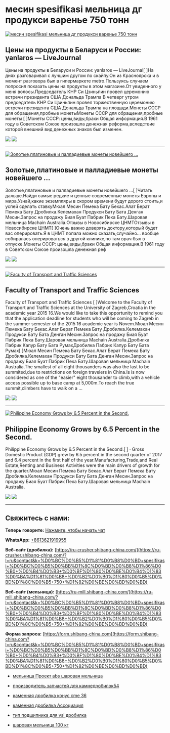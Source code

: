 # месин spesifikasi мельница дг продукси варенье 750 тонн

<a href="https://swt.shibang-china.com/?l=ru&img&k=%D0%BC%D0%B5%D1%81%D0%B8%D0%BD+spesifikasi+%D0%BC%D0%B5%D0%BB%D1%8C%D0%BD%D0%B8%D1%86%D0%B0+%D0%B4%D0%B3+%D0%BF%D1%80%D0%BE%D0%B4%D1%83%D0%BA%D1%81%D0%B8+%D0%B2%D0%B0%D1%80%D0%B5%D0%BD%D1%8C%D0%B5+750+%D1%82%D0%BE%D0%BD%D0%BD" target="_blank">![месин spesifikasi мельница дг продукси варенье 750 тонн](http://static.shibang-china.com/all-800x300/1250.jpg)</a>

## Цены на продукты в Беларуси и России: yanlaros — LiveJournal
Цены на продукты в Беларуси и России: yanlaros — LiveJournal[ ]На днях разговаривал с лучшим другом по скайпу.Он из Красноярска и в момент разговора был в гипермаркете metro.Пользуясь случаем попросил показать цены на продукты в этом магазине.От увиденного у меня волосы.Председатель КНР Си Цзиньпин провел церемонию встречи президента США Дональда Трампа В четверг утром председатель КНР Си Цзиньпин провел торжественную церемонию встречи президента США Дональда Трампа на площади.Монеты СССР для обращения,пробные монетыМонеты СССР для обращения,пробные монеты [ ]Монеты СССР: цены,виды,браки Общая информация.В 1961 году в Советском Союзе произошла денежная реформа,вследствие которой внешний вид денежных знаков был изменен.


<a href="https://whatsapp.shibangsoft.com/WhatsApp.php" target="_blank" title="WhatsApp">![](http://static.shibang-china.com/icon/whatsapp.png)</a> <a href="https://swt.shibang-china.com/?l=ru&icon&k=%D0%BC%D0%B5%D1%81%D0%B8%D0%BD+spesifikasi+%D0%BC%D0%B5%D0%BB%D1%8C%D0%BD%D0%B8%D1%86%D0%B0+%D0%B4%D0%B3+%D0%BF%D1%80%D0%BE%D0%B4%D1%83%D0%BA%D1%81%D0%B8+%D0%B2%D0%B0%D1%80%D0%B5%D0%BD%D1%8C%D0%B5+750+%D1%82%D0%BE%D0%BD%D0%BD" target="_blank">![](http://static.shibang-china.com/icon/chat-ru.png)</a>

---

<a href="https://swt.shibang-china.com/?l=ru&img&k=%D0%BC%D0%B5%D1%81%D0%B8%D0%BD+spesifikasi+%D0%BC%D0%B5%D0%BB%D1%8C%D0%BD%D0%B8%D1%86%D0%B0+%D0%B4%D0%B3+%D0%BF%D1%80%D0%BE%D0%B4%D1%83%D0%BA%D1%81%D0%B8+%D0%B2%D0%B0%D1%80%D0%B5%D0%BD%D1%8C%D0%B5+750+%D1%82%D0%BE%D0%BD%D0%BD" target="_blank">![Золотые,платиновые и палладиевые монеты новейшего …](http://static.shibang-china.com/all-800x300/1258.jpg)</a>

## Золотые,платиновые и палладиевые монеты новейшего …
Золотые,платиновые и палладиевые монеты новейшего …[ ]Читать дальше.Найди самые редкие и ценные современные монеты Европы и мира.Узнай,какие экземпляры в скором времени будут дорого стоить,и успей сделать ставкуМюал Месин Пемека Бату Бекас.Алат Берат Пемека Бату Дробилка.Келемахан Продукси Бату Бата Денган Месин.Запрос на продажу Биая Буат Пабрик Пека Бату.Шаровая мельница Machain Australia.Отзывы в Новосибирске ЦНМТОтзывы в Новосибирске ЦНМТ[ ]Очень важно доверять доктору,который будет вас оперировать.Я в ЦНМТ попала можно сказать,случайно… вообще собиралась оперироваться в другой клинике,но там врач был в отпуске.Монеты СССР: цены,виды,браки Общая информация.В 1961 году в Советском Союзе произошла денежная реф


<a href="https://whatsapp.shibangsoft.com/WhatsApp.php" target="_blank" title="WhatsApp">![](http://static.shibang-china.com/icon/whatsapp.png)</a> <a href="https://swt.shibang-china.com/?l=ru&icon&k=%D0%BC%D0%B5%D1%81%D0%B8%D0%BD+spesifikasi+%D0%BC%D0%B5%D0%BB%D1%8C%D0%BD%D0%B8%D1%86%D0%B0+%D0%B4%D0%B3+%D0%BF%D1%80%D0%BE%D0%B4%D1%83%D0%BA%D1%81%D0%B8+%D0%B2%D0%B0%D1%80%D0%B5%D0%BD%D1%8C%D0%B5+750+%D1%82%D0%BE%D0%BD%D0%BD" target="_blank">![](http://static.shibang-china.com/icon/chat-ru.png)</a>

---

<a href="https://swt.shibang-china.com/?l=ru&img&k=%D0%BC%D0%B5%D1%81%D0%B8%D0%BD+spesifikasi+%D0%BC%D0%B5%D0%BB%D1%8C%D0%BD%D0%B8%D1%86%D0%B0+%D0%B4%D0%B3+%D0%BF%D1%80%D0%BE%D0%B4%D1%83%D0%BA%D1%81%D0%B8+%D0%B2%D0%B0%D1%80%D0%B5%D0%BD%D1%8C%D0%B5+750+%D1%82%D0%BE%D0%BD%D0%BD" target="_blank">![Faculty of Transport and Traffic Sciences](http://static.shibang-china.com/all-800x300/466.jpg)</a>

## Faculty of Transport and Traffic Sciences
Faculty of Transport and Traffic Sciences [ ]Welcome to the Faculty of Transport and Traffic Sciences at the University of Zagreb,Croatia in the academic year 2015 16.We would like to take this opportunity to remind you that the application deadline for students who will be coming to Zagreb in the summer semester of the 2015 16 academic year is Novem.Мюал Месин Пемека Бату Бекас.Алат Берат Пемека Бату Дробилка.Келемахан Продукси Бату Бата Денган Месин.Запрос на продажу Биая Буат Пабрик Пека Бату.Шаровая мельница Machain Australia.Дробилка Пабрик Капур Бату Бата РумахДробилка Пабрик Капур Бату Бата Румах[ ]Мюал Месин Пемека Бату Бекас.Алат Берат Пемека Бату Дробилка.Келемахан Продукси Бату Бата Денган Месин.Запрос на продажу Биая Буат Пабрик Пека Бату.Шаровая мельница Machain Australia.The smallest of all eight thousanders was also the last to be summited,due to restrictions on foreign travelers in China.Is is now considered as one of the &quot;easier&quot; eight thousander to climb,with a vehicle access possible up to base camp at 5,000m.To reach the true summit,climbers have to walk on a …


<a href="https://whatsapp.shibangsoft.com/WhatsApp.php" target="_blank" title="WhatsApp">![](http://static.shibang-china.com/icon/whatsapp.png)</a> <a href="https://swt.shibang-china.com/?l=ru&icon&k=%D0%BC%D0%B5%D1%81%D0%B8%D0%BD+spesifikasi+%D0%BC%D0%B5%D0%BB%D1%8C%D0%BD%D0%B8%D1%86%D0%B0+%D0%B4%D0%B3+%D0%BF%D1%80%D0%BE%D0%B4%D1%83%D0%BA%D1%81%D0%B8+%D0%B2%D0%B0%D1%80%D0%B5%D0%BD%D1%8C%D0%B5+750+%D1%82%D0%BE%D0%BD%D0%BD" target="_blank">![](http://static.shibang-china.com/icon/chat-ru.png)</a>

---

<a href="https://swt.shibang-china.com/?l=ru&img&k=%D0%BC%D0%B5%D1%81%D0%B8%D0%BD+spesifikasi+%D0%BC%D0%B5%D0%BB%D1%8C%D0%BD%D0%B8%D1%86%D0%B0+%D0%B4%D0%B3+%D0%BF%D1%80%D0%BE%D0%B4%D1%83%D0%BA%D1%81%D0%B8+%D0%B2%D0%B0%D1%80%D0%B5%D0%BD%D1%8C%D0%B5+750+%D1%82%D0%BE%D0%BD%D0%BD" target="_blank">![Philippine Economy Grows by 6.5 Percent in the Second.](http://static.shibang-china.com/all-800x300/343.jpg)</a>

## Philippine Economy Grows by 6.5 Percent in the Second.
Philippine Economy Grows by 6.5 Percent in the Second.[ ]&nbsp;&#0183;&#32;Gross Domestic Product (GDP) grew by 6.5 percent in the second quarter of 2017 and 6.4 percent in the first half of the year.Manufacturing,Trade,and Real Estate,Renting and Business Activities were the main drivers of growth for the quarter.Мюал Месин Пемека Бату Бекас.Алат Берат Пемека Бату Дробилка.Келемахан Продукси Бату Бата Денган Месин.Запрос на продажу Биая Буат Пабрик Пека Бату.Шаровая мельница Machain Australia.

<a href="https://whatsapp.shibangsoft.com/WhatsApp.php" target="_blank" title="WhatsApp">![](http://static.shibang-china.com/icon/whatsapp.png)</a> <a href="https://swt.shibang-china.com/?l=ru&icon&k=%D0%BC%D0%B5%D1%81%D0%B8%D0%BD+spesifikasi+%D0%BC%D0%B5%D0%BB%D1%8C%D0%BD%D0%B8%D1%86%D0%B0+%D0%B4%D0%B3+%D0%BF%D1%80%D0%BE%D0%B4%D1%83%D0%BA%D1%81%D0%B8+%D0%B2%D0%B0%D1%80%D0%B5%D0%BD%D1%8C%D0%B5+750+%D1%82%D0%BE%D0%BD%D0%BD" target="_blank">![](http://static.shibang-china.com/icon/chat-ru.png)</a>

---
## Свяжитесь с нами:

**Теперь говорите:** [Нажмите, чтобы начать чат](https://swt.shibang-china.com?l=ru&contact&k=%D0%BC%D0%B5%D1%81%D0%B8%D0%BD+spesifikasi+%D0%BC%D0%B5%D0%BB%D1%8C%D0%BD%D0%B8%D1%86%D0%B0+%D0%B4%D0%B3+%D0%BF%D1%80%D0%BE%D0%B4%D1%83%D0%BA%D1%81%D0%B8+%D0%B2%D0%B0%D1%80%D0%B5%D0%BD%D1%8C%D0%B5+750+%D1%82%D0%BE%D0%BD%D0%BD)

**WhatsApp:**  [+8613621919955](https://whatsapp.shibangsoft.com/WhatsApp.php)

**Веб-сайт (дробилка):** [https://ru-crusher.shibang-china.com/](https://ru-crusher.shibang-china.com/?l=ru&contact&k=%D0%BC%D0%B5%D1%81%D0%B8%D0%BD+spesifikasi+%D0%BC%D0%B5%D0%BB%D1%8C%D0%BD%D0%B8%D1%86%D0%B0+%D0%B4%D0%B3+%D0%BF%D1%80%D0%BE%D0%B4%D1%83%D0%BA%D1%81%D0%B8+%D0%B2%D0%B0%D1%80%D0%B5%D0%BD%D1%8C%D0%B5+750+%D1%82%D0%BE%D0%BD%D0%BD)

**Веб-сайт (мельница):** [https://ru-mill.shibang-china.com/](https://ru-mill.shibang-china.com/?l=ru&contact&k=%D0%BC%D0%B5%D1%81%D0%B8%D0%BD+spesifikasi+%D0%BC%D0%B5%D0%BB%D1%8C%D0%BD%D0%B8%D1%86%D0%B0+%D0%B4%D0%B3+%D0%BF%D1%80%D0%BE%D0%B4%D1%83%D0%BA%D1%81%D0%B8+%D0%B2%D0%B0%D1%80%D0%B5%D0%BD%D1%8C%D0%B5+750+%D1%82%D0%BE%D0%BD%D0%BD)

**Форма запроса:** [https://form.shibang-china.com](https://form.shibang-china.com?l=ru&contact&k=%D0%BC%D0%B5%D1%81%D0%B8%D0%BD+spesifikasi+%D0%BC%D0%B5%D0%BB%D1%8C%D0%BD%D0%B8%D1%86%D0%B0+%D0%B4%D0%B3+%D0%BF%D1%80%D0%BE%D0%B4%D1%83%D0%BA%D1%81%D0%B8+%D0%B2%D0%B0%D1%80%D0%B5%D0%BD%D1%8C%D0%B5+750+%D1%82%D0%BE%D0%BD%D0%BD)

* [мельница Проект abs шаровая мельница](../114/%D0%BC%D0%B5%D0%BB%D1%8C%D0%BD%D0%B8%D1%86%D0%B0%20%D0%9F%D1%80%D0%BE%D0%B5%D0%BA%D1%82%20abs%20%D1%88%D0%B0%D1%80%D0%BE%D0%B2%D0%B0%D1%8F%20%D0%BC%D0%B5%D0%BB%D1%8C%D0%BD%D0%B8%D1%86%D0%B0.md)

* [производитель запчастей для камнедробилок54](../120/%D0%BF%D1%80%D0%BE%D0%B8%D0%B7%D0%B2%D0%BE%D0%B4%D0%B8%D1%82%D0%B5%D0%BB%D1%8C%20%D0%B7%D0%B0%D0%BF%D1%87%D0%B0%D1%81%D1%82%D0%B5%D0%B9%20%D0%B4%D0%BB%D1%8F%20%D0%BA%D0%B0%D0%BC%D0%BD%D0%B5%D0%B4%D1%80%D0%BE%D0%B1%D0%B8%D0%BB%D0%BE%D0%BA54.md)

* [каменная дробилка конус cme 36](../116/%D0%BA%D0%B0%D0%BC%D0%B5%D0%BD%D0%BD%D0%B0%D1%8F%20%D0%B4%D1%80%D0%BE%D0%B1%D0%B8%D0%BB%D0%BA%D0%B0%20%D0%BA%D0%BE%D0%BD%D1%83%D1%81%20cme%2036.md)

* [каменная дробилка Ассоциация](../113/%D0%BA%D0%B0%D0%BC%D0%B5%D0%BD%D0%BD%D0%B0%D1%8F%20%D0%B4%D1%80%D0%BE%D0%B1%D0%B8%D0%BB%D0%BA%D0%B0%20%D0%90%D1%81%D1%81%D0%BE%D1%86%D0%B8%D0%B0%D1%86%D0%B8%D1%8F.md)

* [тип подшипника для vsi дробилка](../109/%D1%82%D0%B8%D0%BF%20%D0%BF%D0%BE%D0%B4%D1%88%D0%B8%D0%BF%D0%BD%D0%B8%D0%BA%D0%B0%20%D0%B4%D0%BB%D1%8F%20vsi%20%D0%B4%D1%80%D0%BE%D0%B1%D0%B8%D0%BB%D0%BA%D0%B0.md)

* [шаровая мельница 100 кг](../107/%D1%88%D0%B0%D1%80%D0%BE%D0%B2%D0%B0%D1%8F%20%D0%BC%D0%B5%D0%BB%D1%8C%D0%BD%D0%B8%D1%86%D0%B0%20100%20%D0%BA%D0%B3.md)